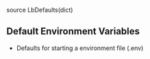 
source LbDefaults(dict)


## Default Environment Variables

* Defaults for starting a environment file (.env)


